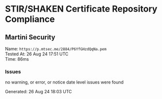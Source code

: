 # STIR/SHAKEN Certificate Repository Compliance

## Martini Security

Name: `https://p.mtsec.me/2884/P6YfGHzdQqNa.pem`\
Tested At: 26 Aug 24 17:51 UTC\
Time: 86ms

### Issues

no warning, or error, or notice date level issues were found

Generated: 26 Aug 24 18:03 UTC